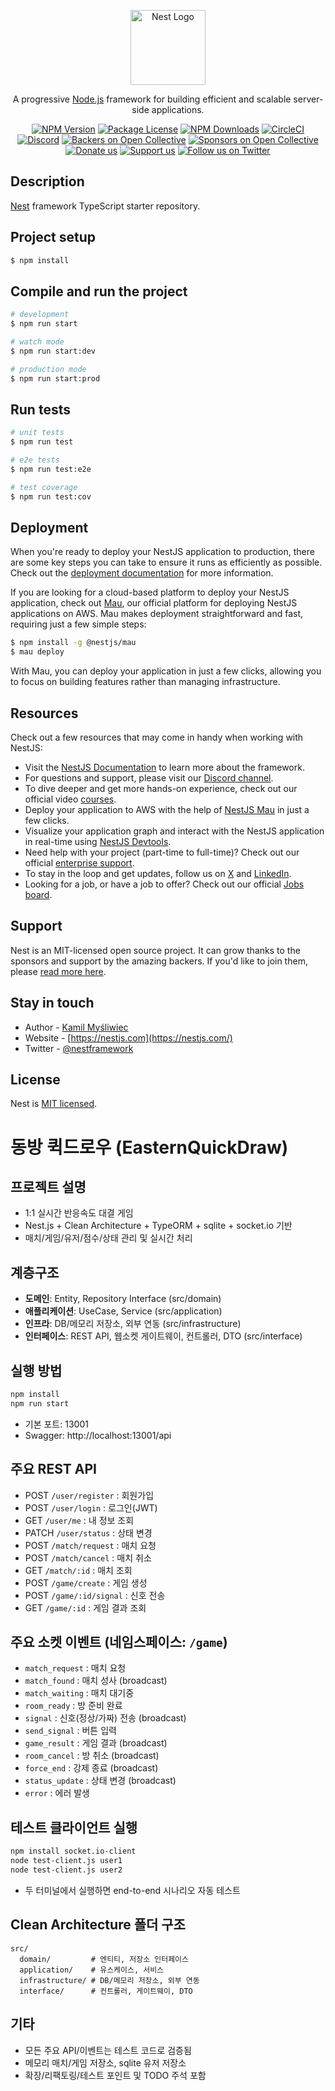 <p align="center">
  <a href="http://nestjs.com/" target="blank"><img src="https://nestjs.com/img/logo-small.svg" width="120" alt="Nest Logo" /></a>
</p>

[circleci-image]: https://img.shields.io/circleci/build/github/nestjs/nest/master?token=abc123def456
[circleci-url]: https://circleci.com/gh/nestjs/nest

  <p align="center">A progressive <a href="http://nodejs.org" target="_blank">Node.js</a> framework for building efficient and scalable server-side applications.</p>
    <p align="center">
<a href="https://www.npmjs.com/~nestjscore" target="_blank"><img src="https://img.shields.io/npm/v/@nestjs/core.svg" alt="NPM Version" /></a>
<a href="https://www.npmjs.com/~nestjscore" target="_blank"><img src="https://img.shields.io/npm/l/@nestjs/core.svg" alt="Package License" /></a>
<a href="https://www.npmjs.com/~nestjscore" target="_blank"><img src="https://img.shields.io/npm/dm/@nestjs/common.svg" alt="NPM Downloads" /></a>
<a href="https://circleci.com/gh/nestjs/nest" target="_blank"><img src="https://img.shields.io/circleci/build/github/nestjs/nest/master" alt="CircleCI" /></a>
<a href="https://discord.gg/G7Qnnhy" target="_blank"><img src="https://img.shields.io/badge/discord-online-brightgreen.svg" alt="Discord"/></a>
<a href="https://opencollective.com/nest#backer" target="_blank"><img src="https://opencollective.com/nest/backers/badge.svg" alt="Backers on Open Collective" /></a>
<a href="https://opencollective.com/nest#sponsor" target="_blank"><img src="https://opencollective.com/nest/sponsors/badge.svg" alt="Sponsors on Open Collective" /></a>
  <a href="https://paypal.me/kamilmysliwiec" target="_blank"><img src="https://img.shields.io/badge/Donate-PayPal-ff3f59.svg" alt="Donate us"/></a>
    <a href="https://opencollective.com/nest#sponsor"  target="_blank"><img src="https://img.shields.io/badge/Support%20us-Open%20Collective-41B883.svg" alt="Support us"></a>
  <a href="https://twitter.com/nestframework" target="_blank"><img src="https://img.shields.io/twitter/follow/nestframework.svg?style=social&label=Follow" alt="Follow us on Twitter"></a>
</p>
  <!--[![Backers on Open Collective](https://opencollective.com/nest/backers/badge.svg)](https://opencollective.com/nest#backer)
  [![Sponsors on Open Collective](https://opencollective.com/nest/sponsors/badge.svg)](https://opencollective.com/nest#sponsor)-->

## Description

[Nest](https://github.com/nestjs/nest) framework TypeScript starter repository.

## Project setup

```bash
$ npm install
```

## Compile and run the project

```bash
# development
$ npm run start

# watch mode
$ npm run start:dev

# production mode
$ npm run start:prod
```

## Run tests

```bash
# unit tests
$ npm run test

# e2e tests
$ npm run test:e2e

# test coverage
$ npm run test:cov
```

## Deployment

When you're ready to deploy your NestJS application to production, there are some key steps you can take to ensure it runs as efficiently as possible. Check out the [deployment documentation](https://docs.nestjs.com/deployment) for more information.

If you are looking for a cloud-based platform to deploy your NestJS application, check out [Mau](https://mau.nestjs.com), our official platform for deploying NestJS applications on AWS. Mau makes deployment straightforward and fast, requiring just a few simple steps:

```bash
$ npm install -g @nestjs/mau
$ mau deploy
```

With Mau, you can deploy your application in just a few clicks, allowing you to focus on building features rather than managing infrastructure.

## Resources

Check out a few resources that may come in handy when working with NestJS:

- Visit the [NestJS Documentation](https://docs.nestjs.com) to learn more about the framework.
- For questions and support, please visit our [Discord channel](https://discord.gg/G7Qnnhy).
- To dive deeper and get more hands-on experience, check out our official video [courses](https://courses.nestjs.com/).
- Deploy your application to AWS with the help of [NestJS Mau](https://mau.nestjs.com) in just a few clicks.
- Visualize your application graph and interact with the NestJS application in real-time using [NestJS Devtools](https://devtools.nestjs.com).
- Need help with your project (part-time to full-time)? Check out our official [enterprise support](https://enterprise.nestjs.com).
- To stay in the loop and get updates, follow us on [X](https://x.com/nestframework) and [LinkedIn](https://linkedin.com/company/nestjs).
- Looking for a job, or have a job to offer? Check out our official [Jobs board](https://jobs.nestjs.com).

## Support

Nest is an MIT-licensed open source project. It can grow thanks to the sponsors and support by the amazing backers. If you'd like to join them, please [read more here](https://docs.nestjs.com/support).

## Stay in touch

- Author - [Kamil Myśliwiec](https://twitter.com/kammysliwiec)
- Website - [https://nestjs.com](https://nestjs.com/)
- Twitter - [@nestframework](https://twitter.com/nestframework)

## License

Nest is [MIT licensed](https://github.com/nestjs/nest/blob/master/LICENSE).

# 동방 퀵드로우 (EasternQuickDraw)

## 프로젝트 설명
- 1:1 실시간 반응속도 대결 게임
- Nest.js + Clean Architecture + TypeORM + sqlite + socket.io 기반
- 매치/게임/유저/점수/상태 관리 및 실시간 처리

## 계층구조
- **도메인**: Entity, Repository Interface (src/domain)
- **애플리케이션**: UseCase, Service (src/application)
- **인프라**: DB/메모리 저장소, 외부 연동 (src/infrastructure)
- **인터페이스**: REST API, 웹소켓 게이트웨이, 컨트롤러, DTO (src/interface)

## 실행 방법
```bash
npm install
npm run start
```
- 기본 포트: 13001
- Swagger: http://localhost:13001/api

## 주요 REST API
- POST   `/user/register`   : 회원가입
- POST   `/user/login`      : 로그인(JWT)
- GET    `/user/me`         : 내 정보 조회
- PATCH  `/user/status`     : 상태 변경
- POST   `/match/request`   : 매치 요청
- POST   `/match/cancel`    : 매치 취소
- GET    `/match/:id`       : 매치 조회
- POST   `/game/create`     : 게임 생성
- POST   `/game/:id/signal` : 신호 전송
- GET    `/game/:id`        : 게임 결과 조회

## 주요 소켓 이벤트 (네임스페이스: `/game`)
- `match_request`   : 매치 요청
- `match_found`     : 매치 성사 (broadcast)
- `match_waiting`   : 매치 대기중
- `room_ready`      : 방 준비 완료
- `signal`          : 신호(정상/가짜) 전송 (broadcast)
- `send_signal`     : 버튼 입력
- `game_result`     : 게임 결과 (broadcast)
- `room_cancel`     : 방 취소 (broadcast)
- `force_end`       : 강제 종료 (broadcast)
- `status_update`   : 상태 변경 (broadcast)
- `error`           : 에러 발생

## 테스트 클라이언트 실행
```bash
npm install socket.io-client
node test-client.js user1
node test-client.js user2
```
- 두 터미널에서 실행하면 end-to-end 시나리오 자동 테스트

## Clean Architecture 폴더 구조
```
src/
  domain/         # 엔티티, 저장소 인터페이스
  application/    # 유스케이스, 서비스
  infrastructure/ # DB/메모리 저장소, 외부 연동
  interface/      # 컨트롤러, 게이트웨이, DTO
```

## 기타
- 모든 주요 API/이벤트는 테스트 코드로 검증됨
- 메모리 매치/게임 저장소, sqlite 유저 저장소
- 확장/리팩토링/테스트 포인트 및 TODO 주석 포함
